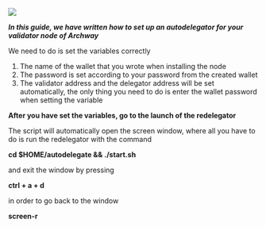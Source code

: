 ![](https://i.yapx.ru/RTuEU.jpg)

___In this guide, we have written how to set up an autodelegator for your validator node of Archway___

We need to do is set the variables correctly

1. The name of the wallet that you wrote when installing the node
2. The password is set according to your password from the created wallet
3. The validator address and the delegator address will be set automatically, the only thing you need to do is enter the wallet password when setting the variable

**After you have set the variables, go to the launch of the redelegator**

The script will automatically open the screen window, where all you have to do is run the redelegator with the command

__cd $HOME/autodelegate && ./start.sh__

and exit the window by pressing

__ctrl + a + d__

in order to go back to the window

__screen-r__
